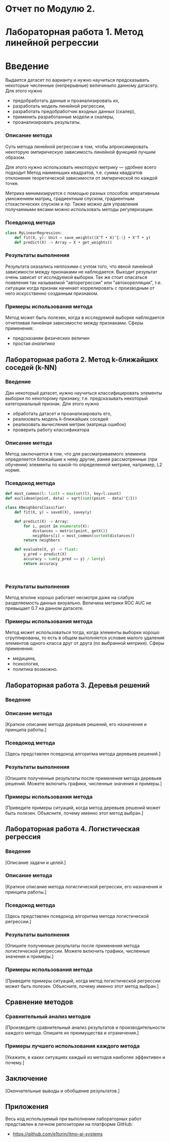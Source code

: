 # Отчет по Модулю 2. 
 # Лабораторная работа 1. Метод линейной регрессии
 ##
# Введение

 <!-- [Описание задачи и целей.] -->
Выдается датасет по варианту и нужно научиться предсказывать некоторые 
численные (непрерывные) величиныпо данному датасету. Для этого нужно
- предобработать данные и проанализировать их,
- разработать модель линейной регрессии,
- разработать предобработчик входных данных (скалер),
- применить разработанные модели и скалеры,
- проанализировать результаты.

### Описание метода

<!-- [Краткое описание метода линейной регрессии, его назначения и принципа работы.] -->
Суть метода линейной регрессии в том, чтобы апроксимировать некоторую
эмпирическую зависимость линейной функцией лучшим образом. 

Для этого нужно использовать некоторую метрику — удобнее всего подходит Метод
наименьших квадратов, т.е. сумма квадратов отклонения теоретической зависимости
от эмпирической по каждой точке.

Метрика минимизируется с помощью разных способов: итеративным умножением матриц,
градиентным спуском, градиентным стохастических спуском и пр.
Также можно для управления получаемыми весами можно использовать методы регуляризации.

### Псевдокод метода

<!-- [Здесь представлен псечвдокод алгоритма метода линейной регрессии.] -->
```py
class MyLinearRegression:
    def fit(X, y): Unit = save_weights((X^T • X)^{-1} • X^T • y)
    def predict(X) -> Array = X • get_weights()
```
### Результаты выполнения 

<!-- [Опишите полученные результаты после применения метода линейной регрессии.
Можете включить графики, численные значения и примеры.] -->
Результата оказались неплохими с учтом того, что явной линейной зависимости
между признаками не наблюдается. Выходит результат очень зависит от исследуемой
выборки. Так же стоит опасаться появления так называемой "авторегрессии" или
"автокорелляции", т.е. ситуации когда признак начинает коррелировать с
производным от него искусственно созданным признаком.

### Примеры использования метода

<!-- [Приведите примеры ситуаций, когда метод линейной регрессии может быть
полезен. Объясните, почему именно этот метод выбран.] -->
Метод может быть полезен, когда в исследуемой выборке наблюдается отчетливая
линейная зависимостю между признаками. Сферы применения: 
- предсказаняи физических величин
- простая *аналитика*

## Лабораторная работа 2. Метод k-ближайших соседей (k-NN)

### Введение

<!-- [Описание задачи и целей.] -->
Дан некоторый датасет, нужно научиться классифицировать элементы выборки по некоторому признаку, т.е. предсказывать некоторый категориальный признак. Для этого нужно
- обработать датасет и проанализировать его,
- реализовать модель k-ближайших соседей
- реализовать вычисления метрик (матрица ошибок)
- проверить работу классификатора

### Описание метода

Метод заключается в том, что для рассматриваемого элемента определяется ближайшие к нему другие, ранее рассмотренные (при обучении) элементы по какой-то определенной метрике, например, L2 норме.
<!-- [Краткое описание метода k-ближайших соседей, его назначения и принципа работы.] -->

### Псевдокод метода

```py
def most_common(l: list) = max(set(l), key=l.count)
def euclidean(point, data) = sqrt(sum((point - data)^{2}))

class KNeighborsClassifier:
    def fit(X, y) = saveX(X), savey(y)

    def predict(X) -> Array:
        for i, point in enumerate(X):
            distances = metric(point, getX())
            neighbors[i] = most_common(sorted(distances))
        return neighbors

    def evaluate(X, y) -> float:
        y_pred = predict(X)
        accuracy = sum(y_pred == y) / len(y)
        return accuracy
```
<!-- [Здесь представлен псевдокод алгоритма метода k-ближайших соседей.] -->
 ​
### Результаты выполнения 

Метод вполне хорошо работает несмотря даже на слабую разделяемость данных визуально. Величина метрики ROC AUC не превыщает 0.7 на данном датасете. 
<!-- [Опишите полученные результаты после применения метода k-ближайших соседей.
Можете включить графики, численные значения и примеры.] -->

### Примеры использования метода

Метод может использоваться тогда, когда элементы выборки хорошо сгруппированы, то есть в общем выполняется условие малого удаления элементов одного класса друг от друга (по выбранной метрике). Сферы применения:
- медицина,
- психология,
- политика возможно.
<!-- [Приведите примеры ситуаций, когда метод k-ближайших соседей может быть полезен.
Объясните, почему именно этот метод выбран.] -->

## Лабораторная работа 3. Деревья решений

### Введение


<!-- [Введение в тему лабораторной работы, описание задачи и целей.] -->

### Описание метода

[Краткое описание метода деревьев решений, его назначения и принципа работы.]

### Псевдокод метода

[Здесь представлен псевдокод алгоритма метода деревьев решений.]
 ​
### Результаты выполнения 

[Опишите полученные результаты после применения метода деревьев решений. Можете
включить графики, численные значения и примеры.]

### Примеры использования метода

[Приведите примеры ситуаций, когда метод деревьев решений может быть полезен.
Объясните, почему именно этот метод выбран.]

## Лабораторная работа 4. Логистическая регрессия

### Введение

[Описание задачи и целей.]

### Описание метода

[Краткое описание метода логистической регрессии, его назначения и принципа
работы.]

### Псевдокод метода

[Здесь представлен псевдокод алгоритма метода логистической регрессии.]
 ​
### Результаты выполнения 

[Опишите полученные результаты после применения метода логистической регрессии.
Можете включить графики, численные значения и примеры.]

### Примеры использования метода

[Приведите примеры ситуаций, когда метод логистической регрессии может быть
полезен. Объясните, почему именно этот метод выбран.]

## Сравнение методов

### Сравнительный анализ методов

[Произведите сравнительный анализ результатов и производительности каждого
метода. Опишите их преимущества и ограничения.]

### Примеры лучшего использования каждого метода

[Укажите, в каких ситуациях каждый из методов наиболее эффективен и почему.]

## Заключение

[Окончательные выводы и обобщение результатов.]

## Приложения

Весь код используемый при выполнении лабораторных работ представлен в личном
репозитории на платформе GitHub:
 - https://github.com/e1turin/itmo-ai-systems 